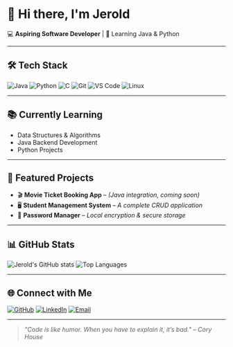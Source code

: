 
# 👋 Hi there, I'm Jerold

💻 **Aspiring Software Developer** | 🚀 Learning Java & Python  

---

## 🛠️ Tech Stack
![Java](https://img.shields.io/badge/Java-%23ED8B00.svg?style=for-the-badge&logo=openjdk&logoColor=white)
![Python](https://img.shields.io/badge/Python-%2314354C.svg?style=for-the-badge&logo=python&logoColor=white)
![C](https://img.shields.io/badge/C-%2300599C.svg?style=for-the-badge&logo=c&logoColor=white)
![Git](https://img.shields.io/badge/Git-%23F05032.svg?style=for-the-badge&logo=git&logoColor=white)
![VS Code](https://img.shields.io/badge/VS%20Code-%23007ACC.svg?style=for-the-badge&logo=visual-studio-code&logoColor=white)
![Linux](https://img.shields.io/badge/Linux-%23FCC624.svg?style=for-the-badge&logo=linux&logoColor=black)

---

## 📚 Currently Learning
- Data Structures & Algorithms  
- Java Backend Development  
- Python Projects  

---

## 📂 Featured Projects
- 🎬 **Movie Ticket Booking App** – *(Java integration, coming soon)*  
- 🖥️ **Student Management System** – *A complete CRUD application*  
- 🔐 **Password Manager** – *Local encryption & secure storage*  

---

## 📊 GitHub Stats
![Jerold's GitHub stats](https://github-readme-stats.vercel.app/api?username=Jerold-john&show_icons=true&theme=tokyonight)
![Top Languages](https://github-readme-stats.vercel.app/api/top-langs/?username=Jerold-john&layout=compact&theme=tokyonight)

---

## 🌐 Connect with Me
[![GitHub](https://img.shields.io/badge/GitHub-%2312100E.svg?style=for-the-badge&logo=github&logoColor=white)](https://github.com/Jerold-john)
[![LinkedIn](https://img.shields.io/badge/LinkedIn-%230077B5.svg?style=for-the-badge&logo=linkedin&logoColor=white)](https://www.linkedin.com/in/jerold-john)
[![Email](https://img.shields.io/badge/Email-%23D14836.svg?style=for-the-badge&logo=gmail&logoColor=white)](mailto:jeroldjohn.j@gmail.com)

---

> *"Code is like humor. When you have to explain it, it’s bad." – Cory House*
